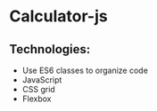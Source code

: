 ﻿# Calculator-js
## Technologies:
  * Use ES6 classes to organize code 
  * JavaScript
  * CSS grid
  * Flexbox
